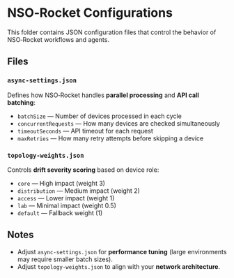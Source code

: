 # NSO‑Rocket Configurations

This folder contains JSON configuration files that control the behavior of NSO‑Rocket workflows and agents.

## Files

### `async-settings.json`
Defines how NSO‑Rocket handles **parallel processing** and **API call batching**:
- `batchSize` — Number of devices processed in each cycle
- `concurrentRequests` — How many devices are checked simultaneously
- `timeoutSeconds` — API timeout for each request
- `maxRetries` — How many retry attempts before skipping a device

### `topology-weights.json`
Controls **drift severity scoring** based on device role:
- `core` — High impact (weight 3)
- `distribution` — Medium impact (weight 2)
- `access` — Lower impact (weight 1)
- `lab` — Minimal impact (weight 0.5)
- `default` — Fallback weight (1)

## Notes
- Adjust `async-settings.json` for **performance tuning** (large environments may require smaller batch sizes).
- Adjust `topology-weights.json` to align with your **network architecture**.